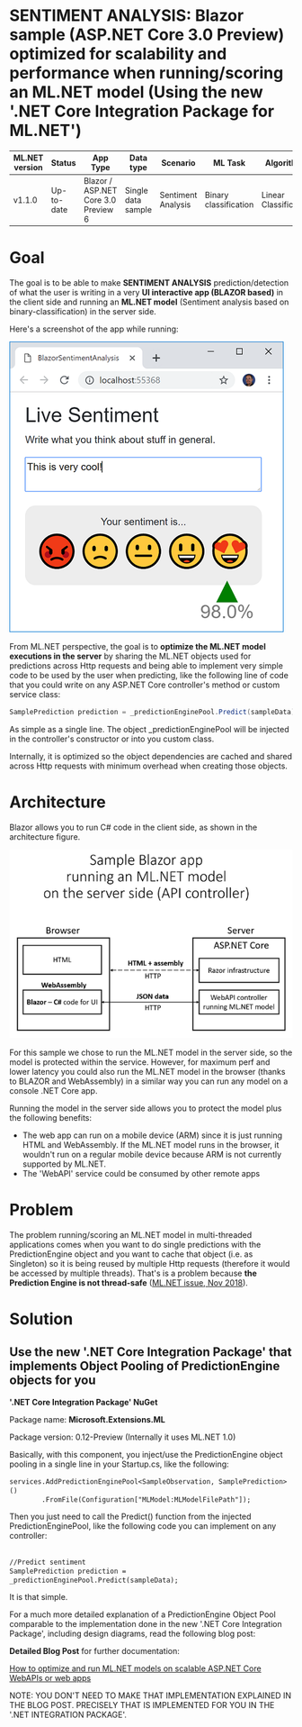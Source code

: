 

# SENTIMENT ANALYSIS: Blazor sample (ASP.NET Core 3.0 Preview) optimized for scalability and performance when running/scoring an ML.NET model (Using the new '.NET Core Integration Package for ML.NET')


| ML.NET version | Status                        | App Type    | Data type | Scenario            | ML Task                   | Algorithms                  |
|----------------|-------------------------------|-------------|-----------|---------------------|---------------------------|-----------------------------|
| v1.1.0           | Up-to-date | Blazor / ASP.NET Core 3.0 Preview 6 | Single data sample | Sentiment Analysis | Binary   classification | Linear Classification |

# Goal

The goal is to be able to make **SENTIMENT ANALYSIS** prediction/detection of what the user is writing in a very **UI interactive app (BLAZOR based)** in the client side and running an **ML.NET model** (Sentiment analysis based on binary-classification) in the server side.

Here's a screenshot of the app while running:

![Blazor App running](./Images/blazor-app-running.png)

From ML.NET perspective, the goal is to **optimize the ML.NET model executions in the server** by sharing the ML.NET objects used for predictions across Http requests and being able to implement very simple code to be used by the user when predicting, like the following line of code that you could write on any ASP.NET Core controller's method or custom service class:

```cs
SamplePrediction prediction = _predictionEnginePool.Predict(sampleData);
```

As simple as a single line. The object _predictionEnginePool will be injected in the controller's constructor or into you custom class. 

Internally, it is optimized so the object dependencies are cached and shared across Http requests with minimum overhead when creating those objects.

# Architecture

Blazor allows you to run C# code in the client side, as shown in the architecture figure.

![Blazor App Architecture](./Images/blazor-app-architecture.png)

For this sample we chose to run the ML.NET model in the server side, so the model is protected within the service. However, for maximum perf and lower latency you could also run the ML.NET model in the browser (thanks to BLAZOR and WebAssembly) in a similar way you can run any model on a console .NET Core app.

Running the model in the server side allows you to protect the model plus the following benefits:

- The web app can run on a mobile device (ARM) since it is just running HTML and WebAssembly. If the ML.NET model runs in the browser, it wouldn't run on a regular mobile device because ARM is not currently supported by ML.NET.
- The 'WebAPI' service could be consumed by other remote apps


# Problem

The problem running/scoring an ML.NET model in multi-threaded applications comes when you want to do single predictions with the PredictionEngine object and you want to cache that object (i.e. as Singleton) so it is being reused by multiple Http requests (therefore it would be accessed by multiple threads). That's is a problem because **the Prediction Engine is not thread-safe** ([ML.NET issue, Nov 2018](https://github.com/dotnet/machinelearning/issues/1718)).

# Solution

## Use the new '.NET Core Integration Package' that implements Object Pooling of PredictionEngine objects for you 

**'.NET Core Integration Package' NuGet**

Package name: **Microsoft.Extensions.ML**

Package version: 0.12-Preview 
(Internally it uses ML.NET 1.0)

Basically, with this component, you inject/use the PredictionEngine object pooling in a single line in your Startup.cs, like the following:

```CSharp
services.AddPredictionEnginePool<SampleObservation, SamplePrediction>()
        .FromFile(Configuration["MLModel:MLModelFilePath"]);

```

Then you just need to call the Predict() function from the injected PredictionEnginePool, like the following code you can implement on any controller:

```CSharp

//Predict sentiment
SamplePrediction prediction = _predictionEnginePool.Predict(sampleData);

```

It is that simple.

For a much more detailed explanation of a PredictionEngine Object Pool comparable to the implementation done in the new '.NET Core Integration Package', including design diagrams, read the following blog post:

**Detailed Blog Post** for further documentation:

[How to optimize and run ML.NET models on scalable ASP.NET Core WebAPIs or web apps](https://devblogs.microsoft.com/cesardelatorre/how-to-optimize-and-run-ml-net-models-on-scalable-asp-net-core-webapis-or-web-apps/)

NOTE: YOU DON'T NEED TO MAKE THAT IMPLEMENTATION EXPLAINED IN THE BLOG POST.
PRECISELY THAT IS IMPLEMENTED FOR YOU IN THE '.NET INTEGRATION PACKAGE'.
